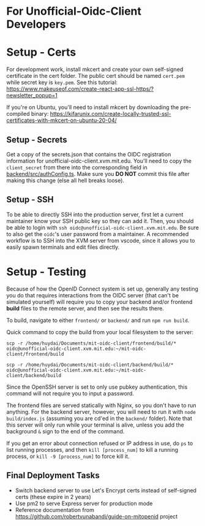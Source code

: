 # For Unofficial-Oidc-Client Developers

# Setup - Certs

For development work, install mkcert and create your own self-signed certificate in the cert folder. The public cert should be named `cert.pem` while secret key is `key.pem`. See this tutorial: <https://www.makeuseof.com/create-react-app-ssl-https/?newsletter_popup=1>

If you're on Ubuntu, you'll need to install mkcert by downloading the pre-compiled binary: <https://kifarunix.com/create-locally-trusted-ssl-certificates-with-mkcert-on-ubuntu-20-04/>

## Setup - Secrets

Get a copy of the secrets.json that contains the OIDC registration information for unofficial-oidc-client.xvm.mit.edu. You'll need to copy the `client_secret` from there into the corresponding field in [backend/src/authConfig.ts](../backend/src/authConfig.ts). Make sure you **DO NOT** commit this file after making this change (else all hell breaks loose).

## Setup - SSH

To be able to directly SSH into the production server, first let a current maintainer know your SSH public key so they can add it. Then, you should be able to login with `ssh oidc@unofficial-oidc-client.xvm.mit.edu`. Be sure to also get the `oidc`'s user password from a maintainer. A recommended workflow is to SSH into the XVM server from vscode, since it allows you to easily spawn terminals and edit files directly.

# Setup - Testing

Because of how the OpenID Connect system is set up, generally any testing you do that requires interactions from the OIDC server (that can't be simulated yourself) will require you to copy your backend and/or frontend **build** files to the remote server, and then see the results there.

To build, navigate to either `frontend/` or `backend/` and run `npm run build`. 

Quick command to copy the build from your local filesystem to the server:

`scp -r /home/huydai/Documents/mit-oidc-client/frontend/build/* oidc@unofficial-oidc-client.xvm.mit.edu:~/mit-oidc-client/frontend/build`

`scp -r /home/huydai/Documents/mit-oidc-client/backend/build/* oidc@unofficial-oidc-client.xvm.mit.edu:~/mit-oidc-client/backend/build`

Since the OpenSSH server is set to only use pubkey authentication, this command will not require you to input a password.

The frontend files are served statically with Nginx, so you don't have to run anything. For the backend server, however, you will need to run it with `node build/index.js` (assuming you are cd'ed in the `backend/` folder). Note that this server will only run while your terminal is alive, unless you add the background `&` sign to the end of the command.

If you get an error about connection refused or IP address in use, do `ps` to list running processes, and then `kill [process_num]` to kill a running process, or `kill -9 [process_num]` to force kill it.

## Final Deployment Tasks

- Switch backend server to use Let's Encrypt certs instead of self-signed certs (these expire in 2 years)
- Use pm2 to serve Express server for production mode
- Reference documentation from <https://github.com/robertvunabandi/guide-on-mitopenid> project